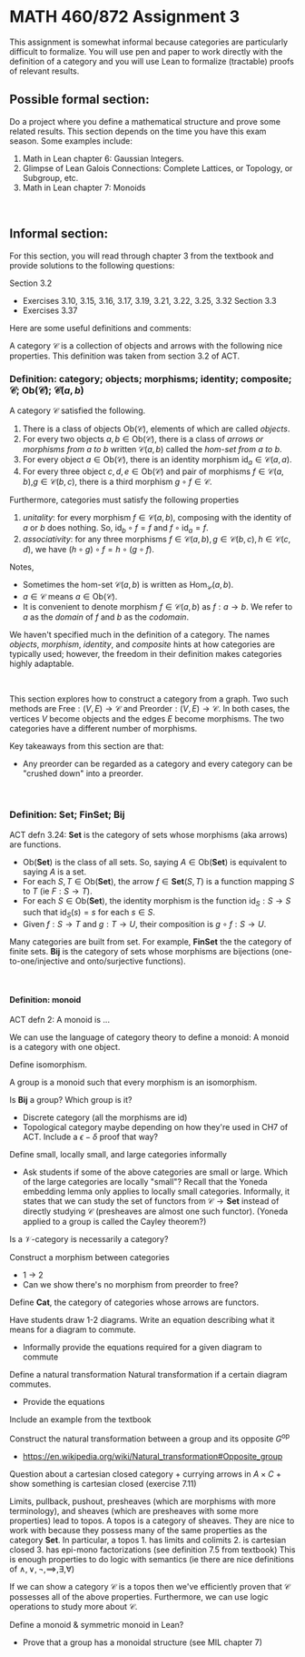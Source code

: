 # MATH 460/872 Assignment 3

This assignment is somewhat informal because categories are particularly difficult to formalize. You will use pen and paper to work directly with the definition of a category and you will use Lean to formalize (tractable) proofs of relevant results.

## Possible formal section:

Do a project where you define a mathematical structure and prove some related results. This section depends on the time you have this exam season. Some examples include:
1. Math in Lean chapter 6: Gaussian Integers.
2. Glimpse of Lean Galois Connections: Complete Lattices, or Topology, or Subgroup, etc.
3. Math in Lean chapter 7: Monoids

$~$

## Informal section:
For this section, you will read through chapter 3 from the textbook and provide solutions to the following questions:

Section 3.2
- Exercises 3.10, 3.15, 3.16, 3.17, 3.19, 3.21, 3.22, 3.25, 3.32
Section 3.3
- Exercises 3.37


Here are some useful definitions and comments:

A category $\mathcal{C}$ is a collection of objects and arrows with the following nice properties. This definition was taken from section 3.2 of ACT.
### Definition: category; objects; morphisms; identity; composite; $\mathcal{C}$; $\mathrm{Ob}(\mathcal{C})$; $\mathcal{C}(a,b)$
A category $\mathcal{C}$ satisfied the following.
1. There is a class of objects $\mathrm{Ob}(\mathcal{C})$, elements of which are called _objects_.
2. For every two objects $a,b\in\mathrm{Ob}(\mathcal{C})$, there is a class of _arrows or morphisms from a to b_ written $\mathcal{C}(a,b)$ called the _hom-set from a to b_.
3. For every object $a\in\mathrm{Ob}(\mathcal{C})$, there is an identity morphism $\mathrm{id}_a\in\mathcal{C}(a,a)$.
4. For every three object $c,d,e\in\mathrm{Ob}(\mathcal{C})$ and pair of morphisms $f\in\mathcal{C}(a,b)$,$g\in\mathcal{C}(b,c)$, there is a third morphism $g\circ f\in\mathcal{C}$.

Furthermore, categories must satisfy the following properties
1. _unitality_: for every morphism $f\in\mathcal{C}(a,b)$, composing with the identity of $a$ or $b$ does nothing. So, $\mathrm{id}_b \circ f = f$ and $f \circ \mathrm{id}_a = f$.
2. _associativity_: for any three morphisms $f\in\mathcal{C}(a,b),g\in\mathcal{C}(b,c),h\in\mathcal{C}(c,d)$, we have $(h\circ g)\circ f = h\circ (g\circ f)$.

Notes,
- Sometimes the hom-set $\mathcal{C}(a,b)$ is written as $\mathrm{Hom}_{\mathcal{C}}(a,b)$.
- $a\in\mathcal{C}$ means $a\in\mathrm{Ob}(\mathcal{C})$.
- It is convenient to denote morphism $f\in\mathcal{C}(a,b)$ as $f:a\to b$. We refer to $a$ as the _domain_ of $f$ and $b$ as the _codomain_.

We haven't specified much in the definition of a category. The names _objects_, _morphism_, _identity_, and _composite_ hints at how categories are typically used; however, the freedom in their definition makes categories highly adaptable.


$~$


This section explores how to construct a category from a graph. Two such methods are $\mathrm{Free} : (V,E)\to\mathcal{C}$ and $\mathrm{Preorder} : (V,E)\to\mathcal{C}$.
In both cases, the vertices $V$ become objects and the edges $E$ become morphisms. The two categories have a different number of morphisms. 

Key takeaways from this section are that:
- Any preorder can be regarded as a category and every category can be "crushed down" into a preorder.


$~$

### Definition: $\mathbf{Set}$; $\mathbf{FinSet}$; $\mathbf{Bij}$
ACT defn $3.24$: $\mathbf{Set}$ is the category of sets whose morphisms (aka arrows) are functions.
- $\mathrm{Ob}(\mathbf{Set})$ is the class of all sets. So, saying $A\in\mathrm{Ob}(\mathbf{Set})$ is equivalent to saying $A$ is a set.
- For each $S,T\in\mathrm{Ob}(\mathbf{Set})$, the arrow $f\in\mathbf{Set}(S,T)$ is a function mapping $S$ to $T$ (ie $F:S\to T$).
- For each $S\in\mathrm{Ob}(\mathbf{Set})$, the identity morphism is the function $\mathrm{id}_S: S\to S$ such that $\mathrm{id}_S(s) = s$ for each $s\in S$.
- Given $f:S\to T$ and $g:T\to U$, their composition is $g\circ f : S\to U$.

Many categories are built from set. For example, $\mathbf{FinSet}$ the the category of finite sets. $\mathbf{Bij}$ is the category of sets whose morphisms are bijections (one-to-one/injective and onto/surjective functions).

$~$

#### Definition: monoid
ACT defn $2$:
A monoid is ...

We can use the language of category theory to define a monoid: A monoid is a category with one object.

Define isomorphism.

A group is a monoid such that every morphism is an isomorphism.

Is $\mathbf{Bij}$ a group? Which group is it?



- Discrete category (all the morphisms are id)
- Topological category maybe depending on how they're used in CH7 of ACT. Include a $\epsilon-\delta$ proof that way?

Define small, locally small, and large categories informally
- Ask students if some of the above categories are small or large. Which of the large categories are locally "small"?
Recall that the Yoneda embedding lemma only applies to locally small categories. Informally, it states that we can study the set of functors from $\mathcal{C}\to\mathbf{Set}$ instead of directly studying $\mathcal{C}$ (presheaves are almost one such functor). (Yoneda applied to a group is called the Cayley theorem?)

Is a $\mathcal{V}$-category is necessarily a category?





Construct a morphism between categories
- 1 -> 2
- Can we show there's no morphism from preorder to free?

Define $\mathbf{Cat}$, the category of categories whose arrows are functors.

Have students draw 1-2 diagrams. Write an equation describing what it means for a diagram to commute.
- Informally provide the equations required for a given diagram to commute


Define a natural transformation
Natural transformation if a certain diagram commutes.
- Provide the equations

Include an example from the textbook

Construct the natural transformation between a group and its opposite $G^{\mathrm{op}}$
- https://en.wikipedia.org/wiki/Natural_transformation#Opposite_group



Question about a cartesian closed category + currying arrows in $A\times C$ + show something is cartesian closed (exercise 7.11)


Limits, pullback, pushout, presheaves (which are morphisms with more terminology), and sheaves (which are presheaves with some more properties) lead to topos. A topos is a category of sheaves. They are nice to work with because they possess many of the same properties as the category $\mathbf{Set}$. In particular, a topos
	1. has limits and colimits
	2. is cartesian closed
	3. has epi-mono factorizations (see definition 7.5 from textbook)
	This is enough properties to do logic with semantics (ie there are nice definitions of $\wedge,\vee,\neg,\implies,\exists,\forall$)

If we can show a category $\mathcal{C}$ is a topos then we've efficiently proven that $\mathcal{C}$ possesses all of the above properties. Furthermore, we can use logic operations to study more about $\mathcal{C}$.


Define a monoid & symmetric monoid in Lean?
- Prove that a group has a monoidal structure (see MIL chapter 7)
